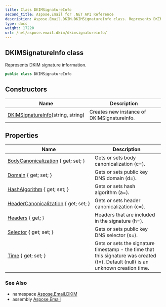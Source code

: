 ```yaml
---
title: Class DKIMSignatureInfo
second_title: Aspose.Email for .NET API Reference
description: Aspose.Email.DKIM.DKIMSignatureInfo class. Represents DKIM signature information
type: docs
weight: 17220
url: /net/aspose.email.dkim/dkimsignatureinfo/
---
```

## DKIMSignatureInfo class

Represents DKIM signature information.

```csharp
public class DKIMSignatureInfo
```

## Constructors

| Name | Description |
| --- | --- |
| [DKIMSignatureInfo](dkimsignatureinfo/)(string, string) | Creates new instance of DKIMSignatureInfo. |

## Properties

| Name | Description |
| --- | --- |
| [BodyCanonicalization](../../aspose.email.dkim/dkimsignatureinfo/bodycanonicalization/) { get; set; } | Gets or sets body canonicalization (c=). |
| [Domain](../../aspose.email.dkim/dkimsignatureinfo/domain/) { get; set; } | Gets or sets public key DNS domain (d=). |
| [HashAlgorithm](../../aspose.email.dkim/dkimsignatureinfo/hashalgorithm/) { get; set; } | Gets or sets hash algorithm (a=). |
| [HeaderCanonicalization](../../aspose.email.dkim/dkimsignatureinfo/headercanonicalization/) { get; set; } | Gets or sets header canonicalization (c=). |
| [Headers](../../aspose.email.dkim/dkimsignatureinfo/headers/) { get; } | Headers that are included in the signature (h=). |
| [Selector](../../aspose.email.dkim/dkimsignatureinfo/selector/) { get; set; } | Gets or sets public key DNS selector (s=). |
| [Time](../../aspose.email.dkim/dkimsignatureinfo/time/) { get; set; } | Gets or sets the signature timestamp - the time that this signature was created (t=). Default (null) is an unknown creation time. |

### See Also

* namespace [Aspose.Email.DKIM](../../aspose.email.dkim/)
* assembly [Aspose.Email](../../)


